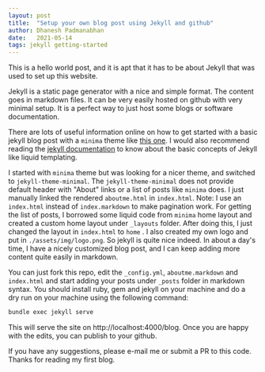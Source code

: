 ```yaml
---
layout: post
title:  "Setup your own blog post using Jekyll and github"
author: Dhanesh Padmanabhan
date:   2021-05-14
tags: jekyll getting-started
---
```

This is a hello world post, and it is apt that it has to be about Jekyll that was used to set up this website.

Jekyll is a static page generator with a nice and simple format. The content goes in markdown files. It can be very easily hosted on github with very minimal setup. It is a perfect way to just host some blogs or software documentation. 

There are lots of useful information online on how to get started with a basic jekyll blog post with a `minima` theme like [this one][jekyll-getstarted]. I would also recommend  reading the [jekyll documentation][jekyll-doc] to know about the basic concepts of Jekyll like liquid templating. 

I started with `minima` theme but was looking for a nicer theme, and switched to `jekyll-theme-minimal`. The `jekyll-theme-minimal` does not provide default header with "About" links or a list of posts like `minima` does. I just manually linked the rendered `aboutme.html` in `index.html`. Note: I use an `index.html` instead of `index.markdown` to make pagination work. For getting the list of posts, I borrowed some liquid code from `minima` home layout and created a custom home layout under `_layouts` folder. After doing this, I just changed the layout in `index.html` to `home` . I also created my own logo and put in `./assets/img/logo.png`. So jekyll is quite nice indeed. In about a day's time, I have a nicely customized blog post, and I can keep adding more content quite easily in markdown.

You can just fork this repo, edit the `_config.yml`, `aboutme.markdown` and `index.html` and start adding your posts under `_posts` folder in markdown syntax. You should install ruby, gem and jekyll on your machine and do a dry run on your machine using the following command:

```bash
bundle exec jekyll serve
```
This will serve the site on http://localhost:4000/blog. Once you are happy with the edits, you can publish to your github. 

If you have any suggestions, please e-mail me or submit a PR to this code. Thanks for reading my first blog.

[jekyll-getstarted]: https://programminghistorian.org/en/lessons/building-static-sites-with-jekyll-github-pages
[jekyll-doc]: https://jekyllrb.com/docs/




